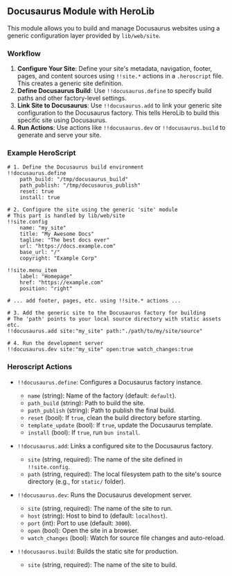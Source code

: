 ## Docusaurus Module with HeroLib

This module allows you to build and manage Docusaurus websites using a generic configuration layer provided by `lib/web/site`.

### Workflow

1.  **Configure Your Site**: Define your site's metadata, navigation, footer, pages, and content sources using `!!site.*` actions in a `.heroscript` file. This creates a generic site definition.
2.  **Define Docusaurus Build**: Use `!!docusaurus.define` to specify build paths and other factory-level settings.
3.  **Link Site to Docusaurus**: Use `!!docusaurus.add` to link your generic site configuration to the Docusaurus factory. This tells HeroLib to build this specific site using Docusaurus.
4.  **Run Actions**: Use actions like `!!docusaurus.dev` or `!!docusaurus.build` to generate and serve your site.

### Example HeroScript

```heroscript
# 1. Define the Docusaurus build environment
!!docusaurus.define
	path_build: "/tmp/docusaurus_build"
	path_publish: "/tmp/docusaurus_publish"
	reset: true
	install: true

# 2. Configure the site using the generic 'site' module
# This part is handled by lib/web/site
!!site.config
    name: "my_site"
    title: "My Awesome Docs"
    tagline: "The best docs ever"
    url: "https://docs.example.com"
    base_url: "/"
    copyright: "Example Corp"

!!site.menu_item
    label: "Homepage"
    href: "https://example.com"
    position: "right"

# ... add footer, pages, etc. using !!site.* actions ...

# 3. Add the generic site to the Docusaurus factory for building
# The 'path' points to your local source directory with static assets etc.
!!docusaurus.add site:"my_site" path:"./path/to/my/site/source"

# 4. Run the development server
!!docusaurus.dev site:"my_site" open:true watch_changes:true
```

### Heroscript Actions

-   `!!docusaurus.define`: Configures a Docusaurus factory instance.
    -   `name` (string): Name of the factory (default: `default`).
    -   `path_build` (string): Path to build the site.
    -   `path_publish` (string): Path to publish the final build.
    -   `reset` (bool): If `true`, clean the build directory before starting.
    -   `template_update` (bool): If `true`, update the Docusaurus template.
    -   `install` (bool): If `true`, run `bun install`.

-   `!!docusaurus.add`: Links a configured site to the Docusaurus factory.
    -   `site` (string, required): The name of the site defined in `!!site.config`.
    -   `path` (string, required): The local filesystem path to the site's source directory (e.g., for `static/` folder).

-   `!!docusaurus.dev`: Runs the Docusaurus development server.
    -   `site` (string, required): The name of the site to run.
    -   `host` (string): Host to bind to (default: `localhost`).
    -   `port` (int): Port to use (default: `3000`).
	-	`open` (bool): Open the site in a browser.
	-	`watch_changes` (bool): Watch for source file changes and auto-reload.

-   `!!docusaurus.build`: Builds the static site for production.
    -   `site` (string, required): The name of the site to build.